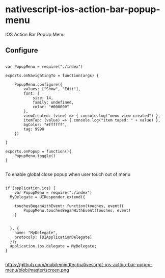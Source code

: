 # nativescript-ios-action-bar-popup-menu
IOS Action Bar PopUp Menu


## Configure

```

var PopupMenu = require("./index")

exports.onNavigatingTo = function(args) {

	PopupMenu.configure({
		values: ["Show", "Edit"],
		font: {
			size: 14,
			family: undefined,
			color: "#000000"
		},		
		viewCreated: (view) => { console.log("menu view created") },
		itemTap: (value) => { console.log("item taped: " + value) },
		bgColor: "#ffffff",
		tag: 9998
	})

}

exports.onPopup = function(){
	PopupMenu.toggle()
}


```


To enable global close popup when user touch out of menu

```

if (application.ios) {
	var PopupMenu = require("./index")
  MyDelegate = UIResponder.extend({

  	touchesBeganWithEvent: function(touches, event){
  		PopupMenu.touchesBeganWithEvent(touches, event)
  	}
           

  }, {
    name: "MyDelegate",
    protocols: [UIApplicationDelegate]
  });
  application.ios.delegate = MyDelegate;
}


```

https://github.com/mobilemindtec/nativescript-ios-action-bar-popup-menu/blob/master/screen.png
